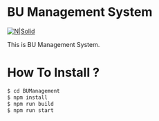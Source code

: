 # BU Management System

[![N|Solid](https://www.synerzip.com/wp-content/uploads/2016/11/synerzip-380x65.png)](https://nodesource.com/products/nsolid)

This is BU Management System.

# How To Install ?

```sh
$ cd BUManagement
$ npm install
$ npm run build
$ npm run start
```
